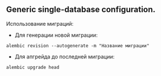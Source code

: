 ## Generic single-database configuration.

Использование миграций:
- Для генерации новой миграции:
```shell
alembic revision --autogenerate -m "Название миграции"
```
- Для апгрейда до последней миграции:
```shell
alembic upgrade head
```

